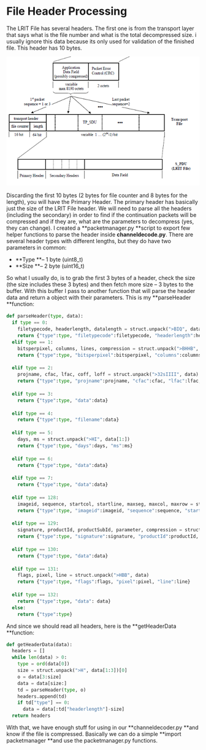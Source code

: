 # File Header Processing

The LRIT File has several headers. The first one is from the transport layer that says what is the file number and what is the total decompressed size. i usually ignore this data because its only used for validation of the finished file. This header has 10 bytes.

![](/assets/lrit-file.png)

Discarding the first 10 bytes \(2 bytes for file counter and 8 bytes for the length\), you will have the Primary Header. The primary header has basically just the size of the LRIT File header. We will need to parse all the headers \(including the secondary\) in order to find if the continuation packets will be compressed and if they are, what are the parameters to decompress \(yes, they can change\). I created a **packetmanager.py **script to export few helper functions to parse the header inside **channeldecode.py**. There are several header types with different lengths, but they do have two parameters in common:

* **Type **– 1 byte \(uint8\_t\)
* **Size **– 2 byte \(uint16\_t\)

So what I usually do, is to grab the first 3 bytes of a header, check the size \(the size includes these 3 bytes\) and then fetch more size – 3 bytes to the buffer. With this buffer I pass to another function that will parse the header data and return a object with their parameters. This is my **parseHeader **function:

```py
def parseHeader(type, data):
  if type == 0:
    filetypecode, headerlength, datalength = struct.unpack(">BIQ", data)
    return {"type":type, "filetypecode":filetypecode, "headerlength":headerlength, "datalength":datalength}
  elif type == 1:
    bitsperpixel, columns, lines, compression = struct.unpack(">BHHB", data)
    return {"type":type, "bitsperpixel":bitsperpixel, "columns":columns, "lines":lines, "compression":compression}
 
  elif type == 2:
    projname, cfac, lfac, coff, loff = struct.unpack(">32sIIII", data)
    return {"type":type, "projname":projname, "cfac":cfac, "lfac":lfac, "coff":coff, "loff":loff}
 
  elif type == 3:
    return {"type":type, "data":data}
 
  elif type == 4:
    return {"type":type, "filename":data}
 
  elif type == 5:
    days, ms = struct.unpack(">HI", data[1:])
    return {"type":type, "days":days, "ms":ms}
 
  elif type == 6:
    return {"type":type, "data":data}
 
  elif type == 7:
    return {"type":type, "data":data}
 
  elif type == 128:
    imageid, sequence, startcol, startline, maxseg, maxcol, maxrow = struct.unpack(">7H", data)
    return {"type":type, "imageid":imageid, "sequence":sequence, "startcol":startcol, "startline":startline, "maxseg":maxseg, "maxcol":maxcol, "maxrow":maxrow}
 
  elif type == 129:
    signature, productId, productSubId, parameter, compression = struct.unpack(">4sHHHB", data)
    return {"type":type, "signature":signature, "productId":productId, "productSubId":productSubId, "parameter":parameter, "compression":compression}
 
  elif type == 130:
    return {"type":type, "data":data}
 
  elif type == 131:
    flags, pixel, line = struct.unpack(">HBB", data)
    return {"type":type, "flags":flags, "pixel":pixel, "line":line}
 
  elif type == 132:
    return {"type":type, "data": data}
  else:
    return {"type":type}
```

And since we should read all headers, here is the **getHeaderData **function:

```py
def getHeaderData(data):
  headers = []
  while len(data) > 0:
    type = ord(data[0])
    size = struct.unpack(">H", data[1:3])[0]
    o = data[3:size]
    data = data[size:]
    td = parseHeader(type, o)
    headers.append(td)
    if td["type"] == 0:
      data = data[:td["headerlength"]-size]
  return headers
```

With that, we have enough stuff for using in our **channeldecoder.py **and know if the file is compressed. Basically we can do a simple **import packetmanager **and use the packetmanager.py functions.

